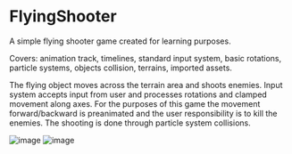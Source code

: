 # FlyingShooter
A  simple flying shooter game created for learning purposes.

Covers: animation track, timelines, standard input system, basic rotations, particle systems, objects collision, terrains, imported assets.

The flying object moves across the terrain area and shoots enemies. 
Input system accepts input from user and processes rotations and clamped movement along axes.
For the purposes of this game the movement forward/backward is preanimated and the user responsibility is to kill the enemies.
The shooting is done through particle system collisions.

![image](https://user-images.githubusercontent.com/33321451/120994276-04379600-c78d-11eb-98e0-c59ea9a2f65f.png)
![image](https://user-images.githubusercontent.com/33321451/120994335-0f8ac180-c78d-11eb-981e-ad19bb8e482b.png)

